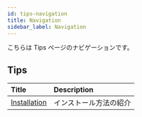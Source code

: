 ```yaml
---
id: tips-navigation
title: Navigation
sidebar_label: Navigation
---
```


こちらは Tips ページのナビゲーションです。

## Tips

| Title | Description |
| :--- | :--- |
| [Installation](../tips/installation) | インストール方法の紹介 |
